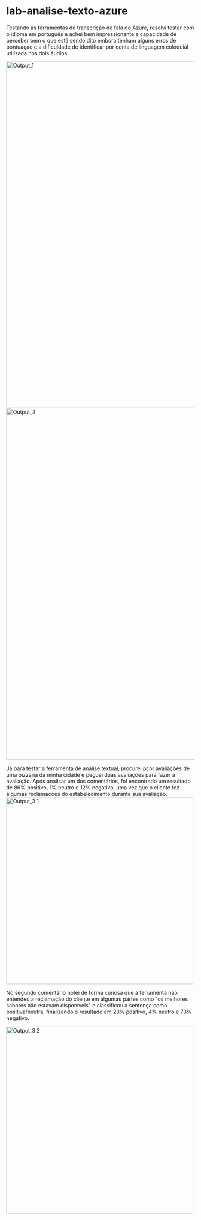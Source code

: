 # lab-analise-texto-azure

Testando as ferramentas de transcrição de fala do Azure, resolvi testar com o idioma em português e achei bem impressionante a capacidade de perceber bem o que está sendo dito embora tenham alguns erros de pontuaçao e a dificuldade de identificar por conta de linguagem coloquial utilizada nos dois áudios.

<img width="926" alt="Output_1" src="https://github.com/Andr3yGabriel/lab-analise-texto-azure/assets/140266061/98e065ea-2343-4e83-99bb-271b4c51f474">
<img width="940" alt="Output_2" src="https://github.com/Andr3yGabriel/lab-analise-texto-azure/assets/140266061/99a13980-d8d0-435b-9d1e-8d608d70cc63">

Já para testar a ferramenta de análise textual, procurei pçor avaliações de uma pizzaria da minha cidade e peguei duas avaliações para fazer a avaliação. Após analisar um dos comentários, foi encontrado um resultado de 86% positivo, 1% neutro e 12% negativo, uma vez que o cliente fez algumas reclamações do estabelecimento durante sua avaliação.
<img width="500" alt="Output_3 1" src="https://github.com/Andr3yGabriel/lab-analise-texto-azure/assets/140266061/b1fa2b2d-25e1-4507-95bf-a338e53c60c3">

No segundo comentário notei de forma curiosa que a ferramenta não entendeu a reclamação do cliente em algumas partes como "os melhores sabores não estavam disponíveis" e classificou a sentença como positiva/neutra, finalizando o resultado em 23% positivo, 4% neutro e 73% negativo.

<img width="500" alt="Output_3 2" src="https://github.com/Andr3yGabriel/lab-analise-texto-azure/assets/140266061/f98a986c-f95e-43b5-8a76-1a116620f697">
